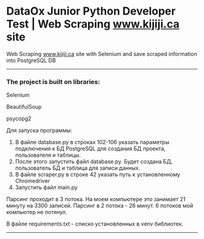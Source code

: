# DataOx Junior Python Developer Test | Web Scraping www.kijiji.ca site #
Web Scraping www.kijiji.ca site with Selenium and save scraped information into PostgreSQL DB
***
### The project is built on libraries: ###
Selenium

BeautifulSoup

psycopg2


Для запуска программы:
1. В файле database.py в строках 102-106 указать параметры подключения к БД PostgreSQL для создания БД проекта, пользователя и таблицы.
2. После этого запустить файл database.py. Будет создана БД, пользователь БД и таблица для записи данных.
3. В файле scraper.py в строке 42 указать путь к установленному Chromedriver
4. Запустить файл main.py

Парсинг проходит в 3 потока. На моем компьютере это занимает 21 минуту на 3300 записей. Парсинг в 2 потока - 26 минут. 6 потоков мой компьютер не потянул.

В файле requirements.txt - списко установленных в venv библиотек.
***
